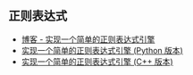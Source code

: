 ## 正则表达式

- [博客 - 实现一个简单的正则表达式引擎](https://hit9.dev/post/regexp)
- [实现一个简单的正则表达式引擎 (Python 版本)](regexp-py)
- [实现一个简单的正则表达式引擎 (C++ 版本)](regexp-cpp)
